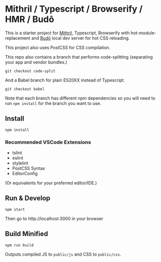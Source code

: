 # Mithril / Typescript / Browserify / HMR / Budō

This is a starter project for [Mithril](https://mithril.js.org/), Typescript, Browserify with hot-module-replacement and [Budō](https://github.com/mattdesl/budo) local dev server for hot CSS reloading.

This project also uses PostCSS for CSS compilation.

This repo also contains a branch that performs code-splitting (separating your app and vendor bundles.)

	git checkout code-split

And a Babel branch for plain ES20XX instead of Typescript.

	git checkout babel

Note that each branch has different npm dependencies so you will need to run `npm install` for the branch you want to use.

## Install

	npm install

### Recommended VSCode Extensions

* tslint
* eslint
* stylelint
* PostCSS Syntax
* EditorConfig

(Or equivalents for your preferred editor/IDE.)

## Run & Develop

	npm start

Then go to http://localhost:3000 in your browser

## Build Minified

	npm run build

Outputs compiled JS to `public/js` and CSS to `public/css`.
